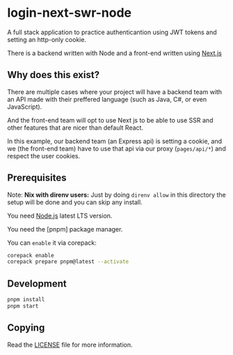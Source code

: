 # login-next-swr-node

A full stack application to practice authenticantion using JWT tokens and setting an http-only cookie.

There is a backend written with Node and a front-end written using [Next.js](https://nextjs.org/)

## Why does this exist?

There are multiple cases where your project will have a backend team with an API made with their preffered language (such as Java, C#, or even JavaScript).

And the front-end team will opt to use Next js to be able to use SSR and other features that are nicer than default React.

In this example, our backend team (an Express api) is setting a cookie, and we (the front-end team) have to use that api via our proxy (`pages/api/*`) and respect the user cookies.

## Prerequisites

Note: **Nix with direnv users:** Just by doing `direnv allow` in this directory the setup will be done and you can skip any install.

You need [Node.js](https://nodejs.org/en) latest LTS version.

You need the [pnpm] package manager.

You can `enable` it via corepack:

```sh
corepack enable
corepack prepare pnpm@latest --activate
```

## Development

```sh
pnpm install
pnpm start
```

## Copying

Read the [LICENSE](./LICENSE) file for more information.
